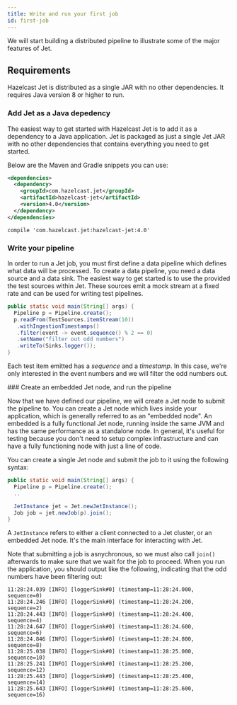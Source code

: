 ```yaml
---
title: Write and run your first job
id: first-job
---
```


We will start building a distributed pipeline to illustrate some of the
major features of Jet.

## Requirements

Hazelcast Jet is distributed as a single JAR with no other dependencies. 
It requires Java version 8 or higher to run.

### Add Jet as a Java depedency

The easiest way to get started with Hazelcast Jet is to add it as a
dependency to a Java application. Jet is packaged as just a single Jet
JAR with no other dependencies that contains everything you need to get
started.

Below are the Maven and Gradle snippets you can use:

<!--DOCUSAURUS_CODE_TABS-->
<!--Maven-->
```xml
<dependencies>
  <dependency>
    <groupId>com.hazelcast.jet</groupId>
    <artifactId>hazelcast-jet</artifactId>
    <version>4.0</version>
  </dependency>
</dependencies>
```
<!--Gradle-->
```
compile 'com.hazelcast.jet:hazelcast-jet:4.0'
```
<!--END_DOCUSAURUS_CODE_TABS-->

### Write your pipeline

In order to run a Jet job, you must first define a data pipeline which
defines what data will be processed. To create a data pipeline, you need
a data source and a data sink. The easiest way to get started is to use
the provided the test sources within Jet. These sources emit a mock
stream at a fixed rate and can be used for writing test pipelines.

```java
public static void main(String[] args) {
  Pipeline p = Pipeline.create();
  p.readFrom(TestSources.itemStream(10))
   .withIngestionTimestamps()
   .filter(event -> event.sequence() % 2 == 0)
   .setName("filter out odd numbers")
   .writeTo(Sinks.logger());
}
```

Each test item emitted has a _sequence_ and a _timestamp_. In this case,
we're only interested in the event numbers and we will filter the odd
numbers out.

### Create an embedded Jet node, and run the pipeline

Now that we have defined our pipeline, we will create a Jet node to
submit the pipeline to. You can create a Jet node which lives inside
your application, which is generally referred to as an "embedded node".
An embedded is a fully functional Jet node, running inside the same JVM
and has the same performance as a standalone node. In general, it's
useful for testing because you don't need to setup complex
infrastructure and can have a fully functioning node with just a line of
code.

You can create a single Jet node and submit the job to it using the
following syntax:

```java
public static void main(String[] args) {
  Pipeline p = Pipeline.create();
  ..

  JetInstance jet = Jet.newJetInstance();
  Job job = jet.newJob(p).join();
}
```

A `JetInstance` refers to either a client connected to a Jet cluster, or
an embedded Jet node. It's the main interface for interacting with Jet.

Note that submitting a job is asnychronous, so we must also call `join()`
afterwards to make sure that we wait for the job to proceed. When you run
the application, you should output like the following, indicating that the
odd numbers have been filtering out:

```log
11:28:24.039 [INFO] [loggerSink#0] (timestamp=11:28:24.000, sequence=0)
11:28:24.246 [INFO] [loggerSink#0] (timestamp=11:28:24.200, sequence=2)
11:28:24.443 [INFO] [loggerSink#0] (timestamp=11:28:24.400, sequence=4)
11:28:24.647 [INFO] [loggerSink#0] (timestamp=11:28:24.600, sequence=6)
11:28:24.846 [INFO] [loggerSink#0] (timestamp=11:28:24.800, sequence=8)
11:28:25.038 [INFO] [loggerSink#0] (timestamp=11:28:25.000, sequence=10)
11:28:25.241 [INFO] [loggerSink#0] (timestamp=11:28:25.200, sequence=12)
11:28:25.443 [INFO] [loggerSink#0] (timestamp=11:28:25.400, sequence=14)
11:28:25.643 [INFO] [loggerSink#0] (timestamp=11:28:25.600, sequence=16)
```
